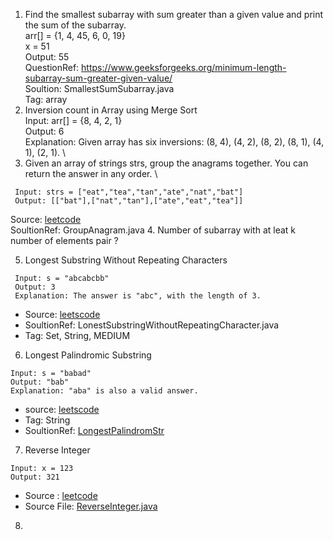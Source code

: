 1. Find the smallest subarray with sum greater than a given value and print the sum of the subarray. \
   arr[] = {1, 4, 45, 6, 0, 19} \
   x  =  51 \
   Output: 55 \
   QuestionRef: https://www.geeksforgeeks.org/minimum-length-subarray-sum-greater-given-value/ \
   Soultion: SmallestSumSubarray.java \
   Tag: array 
2. Inversion count in Array using Merge Sort \
   Input: arr[] = {8, 4, 2, 1} \
   Output: 6 \
   Explanation: Given array has six inversions: (8, 4), (4, 2), (8, 2), (8, 1), (4, 1), (2, 1). \
3. Given an array of strings strs, group the anagrams together. You can return the answer in any order. \
  ```
   Input: strs = ["eat","tea","tan","ate","nat","bat"] 
   Output: [["bat"],["nat","tan"],["ate","eat","tea"]] 
   ```
   Source: [leetcode](https://leetcode.com/problems/group-anagrams/description/) \
   SoultionRef: GroupAnagram.java
4. Number of subarray with at leat k number of elements pair ? 
   
5.  Longest Substring Without Repeating Characters
  ```
   Input: s = "abcabcbb"
   Output: 3
   Explanation: The answer is "abc", with the length of 3.
```
   - Source: [leetscode](https://leetcode.com/problems/longest-substring-without-repeating-characters/description/) 
   - SoultionRef: LonestSubstringWithoutRepeatingCharacter.java
   - Tag: Set, String, MEDIUM
6.  Longest Palindromic Substring
```
Input: s = "babad"
Output: "bab"
Explanation: "aba" is also a valid answer.
```
- source: [leetscode](https://leetcode.com/problems/longest-palindromic-substring/)
- Tag: String
- SoultionRef: [LongestPalindromStr](https://github.com/keshav-repo/Data-strucure-algorithms-Java/blob/master/src/main/java/com/learning/str/LongestPalindromStr.java)
7. Reverse Integer
```
Input: x = 123
Output: 321
```
- Source : [leetcode](https://leetcode.com/problems/reverse-integer/description/) 
- Source File:  [ReverseInteger.java](https://github.com/keshav-repo/Data-strucure-algorithms-Java/blob/master/src/main/java/com/learning/str/ReverseInteger.java)
8. 
